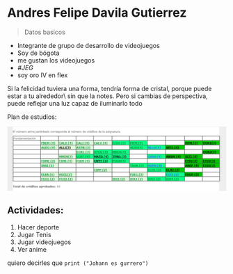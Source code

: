 # Andres Felipe Davila Gutierrez 
> Datos basicos 
- Integrante de grupo de desarrollo de videojuegos 
- Soy de bógota 
- me gustan los videojuegos
- *#JEG*
- soy oro IV en flex

Si la felicidad tuviera una forma, tendría forma de cristal, porque puede estar a tu alrededor\ 
sin que la notes. Pero si cambias de perspectiva,\
puede reflejar una luz capaz de iluminarlo todo

Plan de estudios:

![](https://github.com/AndresDa1302/LABORATORIO1-CVDS2/blob/master/Andres%20felipe%20Davila/plan%20de%20estudios.PNG)

## Actividades:
1. Hacer deporte 
2. Jugar Tenis
3. Jugar videojuegos
4. Ver anime

quiero decirles que `print ("Johann es gurrero")`
